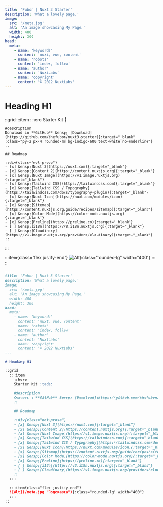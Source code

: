 ```yaml
---
title: 'Fubon | Nuxt 3 Starter'
description: 'What a lovely page.'
image:
  src: '/meta.jpg'
  alt: 'An image showcasing My Page.'
  width: 400
  height: 300
head:
  meta:
    - name: 'keywords'
      content: 'nuxt, vue, content'
    - name: 'robots'
      content: 'index, follow'
    - name: 'author'
      content: 'NuxtLabs'
    - name: 'copyright'
      content: '© 2022 NuxtLabs'
---
```


# Heading H1

::grid
  :::item
    ::hero
    Starter Kit :tada:
   
    #description
    Donwload in **GitHub** &ensp; [Download](https://github.com/thefubon/nuxt3-starter){:target="_blank" :class="py-2 px-4 rounded-md bg-indigo-600 text-white no-underline"}
    ::

    ## Roadmap
    
    ::div{class="not-prose"}
    - [x] &ensp;[Nuxt 3](https://nuxt.com){:target="_blank"}
    - [x] &ensp;[Content 2](https://content.nuxtjs.org){:target="_blank"}
    - [x] &ensp;[Nuxt Image](https://v1.image.nuxtjs.org){:target="_blank"}
    - [x] &ensp;[Tailwind CSS](https://tailwindcss.com){:target="_blank"}
    - [x] &ensp;[Tailwind CSS / Typography](https://tailwindcss.com/docs/typography-plugin){:target="_blank"}
    - [x] &ensp;[Nuxt Icon](https://nuxt.com/modules/icon){:target="_blank"}
    - [x] &ensp;[Sitemap](https://content.nuxtjs.org/guide/recipes/sitemap){:target="_blank"}
    - [x] &ensp;[Color Mode](https://color-mode.nuxtjs.org){:target="_blank"}
    - [x] &ensp;[Preline](https://preline.co){:target="_blank"}
    - [ ] &ensp;[i18n](https://v8.i18n.nuxtjs.org){:target="_blank"}
    - [ ] &ensp;[Cloudinary](https://v1.image.nuxtjs.org/providers/cloudinary){:target="_blank"}
    ::
  :::

  :::item{class="flex justify-end"}
  ![Alt](/meta.jpg "Подсказка"){:class="rounded-lg" width="400"}
  :::
::

```md
---
title: 'Fubon | Nuxt 3 Starter'
description: 'What a lovely page.'
image:
  src: '/meta.jpg'
  alt: 'An image showcasing My Page.'
  width: 400
  height: 300
head:
  meta:
    - name: 'keywords'
      content: 'nuxt, vue, content'
    - name: 'robots'
      content: 'index, follow'
    - name: 'author'
      content: 'NuxtLabs'
    - name: 'copyright'
      content: '© 2022 NuxtLabs'
---

# Heading H1

::grid
  :::item
    ::hero
    Starter Kit :tada:
   
    #description
    Скачать с **GitHub** &ensp; [Download](https://github.com/thefubon/nuxt3-starter){:target="_blank" :class="py-2 px-4 rounded-md bg-indigo-600 text-white no-underline"}
    ::

    ## Roadmap
    
    ::div{class="not-prose"}
    - [x] &ensp;[Nuxt 3](https://nuxt.com){:target="_blank"}
    - [x] &ensp;[Content 2](https://content.nuxtjs.org){:target="_blank"}
    - [x] &ensp;[Nuxt Image](https://v1.image.nuxtjs.org){:target="_blank"}
    - [x] &ensp;[Tailwind CSS](https://tailwindcss.com){:target="_blank"}
    - [x] &ensp;[Tailwind CSS / Typography](https://tailwindcss.com/docs/typography-plugin){:target="_blank"}
    - [x] &ensp;[Nuxt Icon](https://nuxt.com/modules/icon){:target="_blank"}
    - [x] &ensp;[Sitemap](https://content.nuxtjs.org/guide/recipes/sitemap){:target="_blank"}
    - [x] &ensp;[Color Mode](https://color-mode.nuxtjs.org){:target="_blank"}
    - [x] &ensp;[Preline](https://preline.co){:target="_blank"}
    - [ ] &ensp;[i18n](https://v8.i18n.nuxtjs.org){:target="_blank"}
    - [ ] &ensp;[Cloudinary](https://v1.image.nuxtjs.org/providers/cloudinary){:target="_blank"}
    ::
  :::

  :::item{class="flex justify-end"}
  ![Alt](/meta.jpg "Подсказка"){:class="rounded-lg" width="400"}
  :::
::
```
